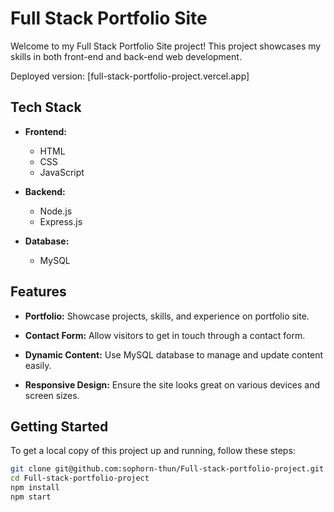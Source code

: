 # Full Stack Portfolio Site

Welcome to my Full Stack Portfolio Site project! This project showcases my skills in both front-end and back-end web development.

Deployed version: [full-stack-portfolio-project.vercel.app]

## Tech Stack

- **Frontend:**
  - HTML
  - CSS
  - JavaScript

- **Backend:**
  - Node.js
  - Express.js

- **Database:**
  - MySQL

## Features

- **Portfolio:** Showcase projects, skills, and experience on portfolio site.

- **Contact Form:** Allow visitors to get in touch through a contact form.

- **Dynamic Content:** Use MySQL database to manage and update content easily.

- **Responsive Design:** Ensure the site looks great on various devices and screen sizes.

## Getting Started

To get a local copy of this project up and running, follow these steps:

   ```bash
   git clone git@github.com:sophorn-thun/Full-stack-portfolio-project.git
   cd Full-stack-portfolio-project
   npm install
   npm start
   ```
   
   
